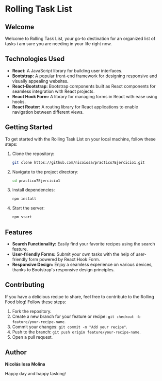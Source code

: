 # Rolling Task List

## Welcome

Welcome to Rolling Task List, your go-to destination for an organized list of tasks i am sure you are needing in your life right now.

## Technologies Used

- **React:** A JavaScript library for building user interfaces.
- **Bootstrap:** A popular front-end framework for designing responsive and visually appealing websites.
- **React-Bootstrap:** Bootstrap components built as React components for seamless integration with React projects.
- **React Hook Form:** A library for managing forms in React with ease using hooks.
- **React Router:** A routing library for React applications to enable navigation between different views.

## Getting Started

To get started with the Rolling Task List on your local machine, follow these steps:

1. Clone the repository:
   ```bash
   git clone https://github.com/nicoiosa/practico7Ejercicio1.git
   
2. Navigate to the project directory:
   ```bash
   cd practico7Ejercicio1
   
3. Install dependencies:
   ```bash
   npm install
   
4. Start the server:
   ```bash
   npm start

## Features

- **Search Functionality:** Easily find your favorite recipes using the search feature.
- **User-friendly Forms:** Submit your own tasks with the help of user-friendly form powered by React Hook Form.
- **Responsive Design:** Enjoy a seamless experience on various devices, thanks to Bootstrap's responsive design principles.

## Contributing

If you have a delicious recipe to share, feel free to contribute to the Rolling Food blog! Follow these steps:

1. Fork the repository.
2. Create a new branch for your feature or recipe: `git checkout -b feature/your-recipe-name`.
3. Commit your changes: `git commit -m "Add your recipe"`.
4. Push to the branch: `git push origin feature/your-recipe-name`.
5. Open a pull request.

## Author

**Nicolás Iosa Molina**

Happy day and happy tasking! 
